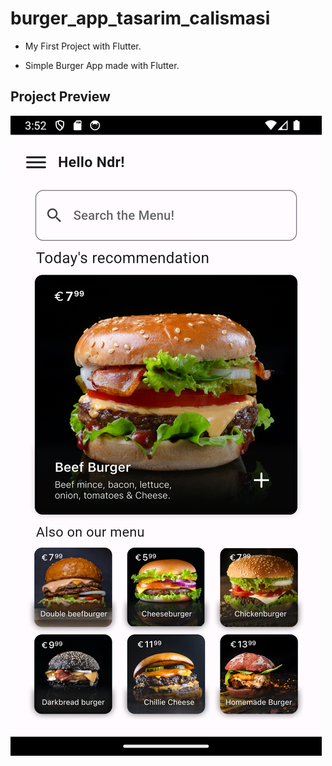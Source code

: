 # burger_app_tasarim_calismasi

- My First Project with Flutter.

- Simple Burger App made with Flutter.

## Project Preview
![](images/pp.png)